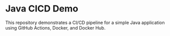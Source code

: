 # Java CICD Demo

This repository demonstrates a CI/CD pipeline for a simple Java application using GitHub Actions, Docker, and Docker Hub.